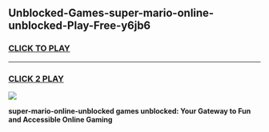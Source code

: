 
## Unblocked-Games-super-mario-online-unblocked-Play-Free-y6jb6
<h3>
<a href="https://premium76.site?title=super-mario-online-unblocked&ref=10A">CLICK TO PLAY</a></h3>
<hr>

<h3>
<a href="https://premium76.site?title=super-mario-online-unblocked&ref=10A">CLICK 2 PLAY</a>
  
</h3>

<a href="https://premium76.site?title=super-mario-online-unblocked&ref=10A"><img src="https://clearcache.store/games.png"></a>


**super-mario-online-unblocked games unblocked: Your Gateway to Fun and Accessible Online Gaming**
